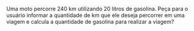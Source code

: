 Uma moto percorre 240 km utilizando 20 litros de gasolina. Peça para o usuário
informar a quantidade de km que ele deseja percorrer em uma viagem e calcula a
quantidade de gasolina para realizar a viagem?